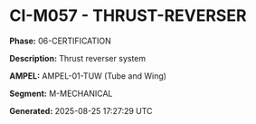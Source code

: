 # CI-M057 - THRUST-REVERSER

**Phase:** 06-CERTIFICATION

**Description:** Thrust reverser system

**AMPEL:** AMPEL-01-TUW (Tube and Wing)

**Segment:** M-MECHANICAL

**Generated:** 2025-08-25 17:27:29 UTC
